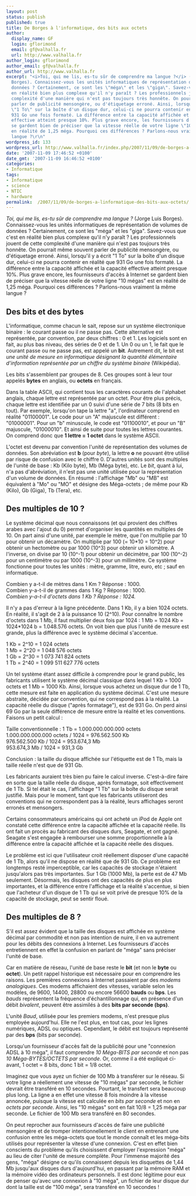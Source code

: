 ```yaml
---
layout: post
status: publish
published: true
title: De Borges à l'informatique, des bits aux octets
author:
  display_name: GF
  login: gflorimond
  email: gf@valhalla.fr
  url: http://www.valhalla.fr
author_login: gflorimond
author_email: gf@valhalla.fr
author_url: http://www.valhalla.fr
excerpt: "<i>Toi, qui me lis, es-tu sûr de comprendre ma langue ?</i> (Jorge Luis
  Borges). Connaissez-vous les unités informatiques de représentation de volumes de
  données ? Certainement, ce sont les \"méga\" et les \"giga\". Savez-vous que c'est
  en réalité bien plus complexe qu'il n'y paraît ? Les professionnels jouent de cette
  complexité d'une manière qui n'est pas toujours très honnête. On pourrait même souvent
  parler de publicité mensongère, ou d'étiquetage erroné. Ainsi, lorsqu'il y a écrit
  \"1 To\" sur la boîte d'un disque dur, celui-ci ne pourra contenir en réalité que
  931 Go une fois formaté. La différence entre la capacité affichée et la capacité
  effective atteint presque 10%. Plus grave encore, les fournisseurs d'accès à Internet
  se gardent bien de préciser que la vitesse réelle de votre ligne \"10 mégas\" est
  en réalité de 1,25 méga. Pourquoi ces différences ? Parlons-nous vraiment la même
  langue ?\r\n"
wordpress_id: 133
wordpress_url: http://www.valhalla.fr/index.php/2007/11/09/de-borges-a-linformatique-des-bits-aux-octets/
date: '2007-11-09 17:46:52 +0100'
date_gmt: '2007-11-09 16:46:52 +0100'
categories:
- Informatique
tags:
- Informatique
- science
- NTIC
- hardware
permalink:  /2007/11/09/de-borges-a-linformatique-des-bits-aux-octets/
---
```

<p><i>Toi, qui me lis, es-tu sûr de comprendre ma langue ?</i> (Jorge Luis Borges). Connaissez-vous les unités informatiques de représentation de volumes de données ? Certainement, ce sont les "méga" et les "giga". Savez-vous que c'est en réalité bien plus complexe qu'il n'y paraît ? Les professionnels jouent de cette complexité d'une manière qui n'est pas toujours très honnête. On pourrait même souvent parler de publicité mensongère, ou d'étiquetage erroné. Ainsi, lorsqu'il y a écrit "1 To" sur la boîte d'un disque dur, celui-ci ne pourra contenir en réalité que 931 Go une fois formaté. La différence entre la capacité affichée et la capacité effective atteint presque 10%. Plus grave encore, les fournisseurs d'accès à Internet se gardent bien de préciser que la vitesse réelle de votre ligne "10 mégas" est en réalité de 1,25 méga. Pourquoi ces différences ? Parlons-nous vraiment la même langue ?<br />
<a id="more"></a><a id="more-133"></a></p>
<h2>Des bits et des bytes</h2>
<p>L'informatique, comme chacun le sait, repose sur un système électronique binaire : le courant passe ou il ne passe pas. Cette alternative est représentée, par convention, par deux chiffres : 0 et 1. Les logiciels sont en fait, au plus bas niveau, des séries de 0 et de 1. Un 0 ou un 1, le fait que le courant passe ou ne passe pas, est appelé un <b>bit</b>. Autrement dit, le bit est <i>une unité de mesure en informatique désignant la quantité élémentaire d'information représentée par un chiffre du système binaire</i> (Wikipédia).</p>
<p>Les bits s'assemblent par groupes de 8. Ces groupes sont à leur tour appelés <b>bytes</b> en anglais, ou <b>octets</b> en français.</p>
<p>Dans la table ASCII, qui contient tous les caractères courants de l'alphabet anglais, chaque lettre est représentée par un octet. Pour être plus précis, chaque lettre est identifiée par un 0 suivi d'une série de 7 bits (8 bits en tout). Par exemple, lorsqu'on tape la lettre "a", l'ordinateur comprend en réalité "01100001". Le code pour un "A" majuscule est différent : "01000001". Pour un "b" minuscule, le code est "01100010", et pour un "B" majuscule, "01000010". Et ainsi de suite pour toutes les lettres courantes. On comprend donc que <b>1 lettre = 1 octet</b> dans le système ASCII.</p>
<p>L'octet est devenu par convention l'unité de représentation des volumes de données. Son abréviation est <b>b</b> (pour <i>byte</i>), la lettre <b>o</b> ne pouvant être utilisé par risque de confusion avec le chiffre 0. D'autres unités sont des multiples de l'unité de base : Kb (Kilo byte), Mb (Méga byte), etc. Le <i>bit</i>, quant à lui, n'a pas d'abréviation, il n'est pas une unité utilisée pour la représentation d'un volume de données. En résumé : l'affichage "Mb" ou "MB" est équivalent à "Mo" ou "MO" et désigne des Méga-octets ; de même pour Kb (Kilo), Gb (Giga), Tb (Tera), etc.</p>
<h2>Des multiples de 10 ?</h2>
<p>Le système décimal que nous connaissons (et qui provient des chiffres arabes avec l'ajout du 0) permet d'organiser les quantités en multiples de 10. On part ainsi d'une unité, par exemple le mètre, que l'on multiplie par 10 pour obtenir un décamètre. On multiplie par 100 (= 10*10 = 10^2) pour obtenir un hectomètre ou par 1000 (10^3) pour obtenir un kilomètre. A l'inverse, on divise par 10 (10^-1) pour obtenir un décimètre, par 100 (10^-2) pour un centimètre ou par 1000 (10^-3) pour un millimètre. Ce système fonctionne pour toutes les unités : mètre, gramme, litre, euro, etc ; sauf en informatique.</p>
<p>Combien y a-t-il de mètres dans 1 Km ? Réponse : 1000.<br />
Combien y-a-t-il de grammes dans 1 Kg ? Réponse : 1000.<br />
<i>Combien y-a-t-il d'octets dans 1 Kb ? Réponse : 1024.</i></p>
<p>Il n'y a pas d'erreur à la ligne précédente. Dans 1 Kb, il y a bien 1024 octets. En réalité, il s'agit de 2 à la puissance 10 (2^10). Pour connaître le nombre d'octets dans 1 Mb, il faut multiplier deux fois par 1024 : 1 Mb = 1024 Kb = 1024*1024 b = 1.048.576 octets. On voit bien que plus l'unité de mesure est grande, plus la différence avec le système décimal s'accentue.</p>
<p>1 Kb = 2^10 = 1 024 octets<br />
1 Mb = 2^20 = 1 048 576 octets<br />
1 Gb = 2^30 = 1 073 741 824 octets<br />
1 Tb = 2^40 = 1 099 511 627 776 octets</p>
<p>Un tel système étant assez difficile à comprendre pour le grand public, les fabricants utilisent le système décimal classique dans lequel 1 Kb = 1000 octets et 1 Mb = 1000 Kb. Ainsi, lorsque vous achetez un disque dur de 1 Tb, cette mesure est faite en application du système décimal. C'est une mesure abstraite, décidée par convention, qui ne correspond pas à la réalité. La capacité réelle du disque ("après formatage"), est de 931 Go. On perd ainsi 69 Go par la seule différence de mesure entre la réalité et les conventions. Faisons un petit calcul :</p>
<p>Taille conventionnelle : 1 Tb = 1.000.000.000.000 octets<br />
1.000.000.000.000 octets / 1024 = 976.562.500 Kb<br />
976.562.500 Kb / 1024 = 953.674,3 Mb<br />
953.674,3 Mb / 1024 = 931,3 Gb</p>
<p>Conclusion : la taille du disque affichée sur l'étiquette est de 1 Tb, mais la taille réelle n'est que de 931 Gb.</p>
<p>Les fabricants auraient très bien pu faire le calcul inverse. C'est-à-dire faire en sorte que la taille réelle du disque, après formatage, soit effectivement de 1 Tb. Si tel était le cas, l'affichage "1 Tb" sur la boîte du disque serait justifié. Mais pour le moment, tant que les fabricants utiliseront des conventions qui ne correspondent pas à la réalité, leurs affichages seront erronés et mensongers.</p>
<p>Certains consommateurs américains qui ont acheté un iPod de Apple ont constaté cette différence entre la capacité affichée et la capacité réelle. Ils ont fait un procès au fabricant des disques durs, Seagate, et ont gagné. Seagate s'est engagée à rembourser une somme proportionnelle à la différence entre la capacité affichée et la capacité réelle des disques.</p>
<p>Le problème est ici que l'utilisateur croit réellement disposer d'une capacité de 1 Tb, alors qu'il ne dispose en réalité que de 931 Gb. Ce problème est longtemps resté imperceptible, car les capacités de stockage n'étaient jusqu'alors pas très importantes. Sur 1 Gb (1000 Mb), la perte est de 47 Mb seulement. Désormais, les disques ont des capacités de plus en plus importantes, et la différence entre l'affichage et la réalité s'accentue, si bien que l'acheteur d'un disque de 1 Tb qui se voit privé de presque 10% de la capacité de stockage, peut se sentir floué.</p>
<h2>Des multiples de 8 ?</h2>
<p>S'il est assez évident que la taille des disques est affichée en système décimal par commodité et non pas intention de nuire, il en va autrement pour les débits des connexions à Internet. Les fournisseurs d'accès entretiennent en effet la confusion en parlant de "méga" sans préciser l'unité de base.</p>
<p>Car en matière de réseau, l'unité de base reste le <b>bit</b> (et non le <b>byte</b> ou <b>octet</b>). Un petit rappel historique est nécessaire pour en comprendre les raisons. Les premières connexions à Internet passaient par des <i>modems analogiques</i>. Ces modems affichaient des vitesses, variable selon les modèles, de 9600, 14400, 28800 ou encore 56600 <b>bauds</b> ou <b>bps</b>. Les <i>bauds</i> représentent la fréquence d'échantillonnage qui, en présence d'un débit <i>bivalent</i>, peuvent être assimilés à des <b>bits par seconde (bps)</b>.</p>
<p>L'unité <i>Baud</i>, utilisée pour les premiers modems, n'est presque plus employée aujourd'hui. Elle ne l'est plus, en tout cas, pour les lignes numériques, ADSL ou optiques. Cependant, le débit est toujours représenté par des <b>bps</b> (bits par seconde).</p>
<p>Lorsqu'un fournisseur d'accès fait de la publicité pour une "connexion ADSL à 10 méga", il faut comprendre <i>10 Méga-BITS par seconde</i> et non pas <i>10 Méga-BYTES/OCTETS par seconde</i>. Or, comme il a été expliqué ci-avant, 1 octet = 8 bits, donc 1 bit = 1/8 octet.</p>
<p>Imaginez que vous ayez un fichier de 100 Mb à transférer sur le réseau. Si votre ligne a réellement une vitesse de "10 mégas" par seconde, le fichier devrait être transféré en 10 secondes. Pourtant, le transfert sera beaucoup plus long. La ligne a en effet une vitesse 8 fois moindre à la vitesse annoncée, puisque la vitesse est calculée en <i>bits par seconde</i> et non en <i>octets par seconde</i>. Ainsi, les "10 mégas" sont en fait 10/8 = 1,25 méga par seconde. Le fichier de 100 Mb sera transféré en 80 secondes.</p>
<p>On peut reprocher aux fournisseurs d'accès de faire une publicité mensongère et de tromper intentionnellement le client en entrenant une confusion entre les méga-octets que tout le monde connaît et les méga-bits utilisés pour représenter la vitesse d'une connexion. C'est en effet bien conscients du problème qu'ils choisissent d'employer l'expression "méga" au lieu de citer l'unité de mesure complète. Pour l'immense majorité des gens, "méga" désigne ce qu'ils connaissent depuis les disquettes de 1,44 Mb jusqu'aux disques durs d'aujourd'hui, en passant par la mémoire RAM et la mémoire vidéo des ordinateurs personnels. Il est donc légitime pour eux de penser qu'avec une connexion à "10 méga", un fichier de leur disque dur dont la taille est de "100 méga", sera transféré en 10 secondes !</p>
